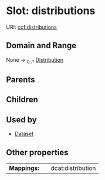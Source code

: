
# Slot: distributions




URI: [ccf:distributions](http://purl.org/ccf/distributions)


## Domain and Range

None &#8594;  <sub>0..\*</sub> [Distribution](Distribution.md)

## Parents


## Children


## Used by

 * [Dataset](Dataset.md)

## Other properties

|  |  |  |
| --- | --- | --- |
| **Mappings:** | | dcat:distribution |


